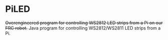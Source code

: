 # PiLED
~~Overengineered program for controlling WS2812 LED strips from a Pi on our FRC robot.~~
Java program for controlling WS2812/WS2811 LED strips from a Pi.
